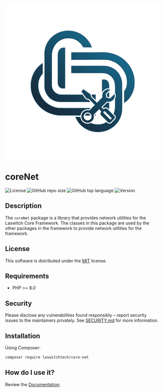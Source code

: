 <p align="center"><img src="dist/img/logo.png" /></p>

# coreNet
![License](https://img.shields.io/github/license/LaswitchTech/coreNet?style=for-the-badge)
![GitHub repo size](https://img.shields.io/github/repo-size/LaswitchTech/coreNet?style=for-the-badge&logo=github)
![GitHub top language](https://img.shields.io/github/languages/top/LaswitchTech/coreNet?style=for-the-badge)
![Version](https://img.shields.io/github/v/release/LaswitchTech/coreNet?label=Version&style=for-the-badge)

## Description
The `coreNet` package is a library that provides network utilities for the Laswitch Core Framework. The classes in this package are used by the other packages in the framework to provide network utilities for the framework.

## License
This software is distributed under the [MIT](LICENSE) license.

## Requirements
* PHP >= 8.0

## Security
Please disclose any vulnerabilities found responsibly – report security issues to the maintainers privately. See [SECURITY.md](SECURITY.md) for more information.

## Installation
Using Composer:
```sh
composer require laswitchtech/core-net
```

## How do I use it?
Review the [Documentation](docs/).
